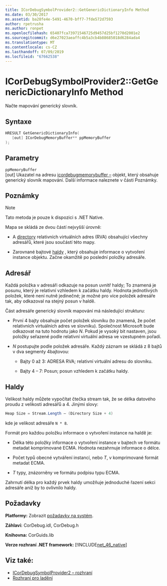 ```yaml
---
title: ICorDebugSymbolProvider2::GetGenericDictionaryInfo Method
ms.date: 03/30/2017
ms.assetid: ba28fe4e-5491-4670-bff7-7fde572d7593
author: rpetrusha
ms.author: ronpet
ms.openlocfilehash: 65407fca73971546725d9457d25bf1270d2001e2
ms.sourcegitcommit: d6e27023aeaffc4b5a3cb4b88685018d6284ada4
ms.translationtype: MT
ms.contentlocale: cs-CZ
ms.lasthandoff: 07/09/2019
ms.locfileid: "67662538"
---
```

# <a name="icordebugsymbolprovider2getgenericdictionaryinfo-method"></a>ICorDebugSymbolProvider2::GetGenericDictionaryInfo Method

Načte mapování generický slovník.

## <a name="syntax"></a>Syntaxe

```cpp
HRESULT GetGenericDictionaryInfo(
   [out] ICorDebugMemoryBuffer** ppMemoryBuffer
);
```

## <a name="parameters"></a>Parametry

`ppMemoryBuffer`\
[out] Ukazatel na adresu [icordebugmemorybuffer –](../../../../docs/framework/unmanaged-api/debugging/icordebugmemorybuffer-interface.md) objekt, který obsahuje generický slovník mapování. Další informace naleznete v části Poznámky.

## <a name="remarks"></a>Poznámky

> [!NOTE]
> Tato metoda je pouze k dispozici s .NET Native.

Mapa se skládá ze dvou částí nejvyšší úrovně:

- A [directory](#Directory) relativních virtuálních adres (RVA) obsahující všechny adresářů, které jsou součástí této mapy.

- Zarovnané bajtové [haldy](#Heap) , který obsahuje informace o vytvoření instance objektu. Začne okamžitě po poslední položky adresáře.

<a name="Directory"></a>

## <a name="the-directory"></a>Adresář

Každá položka v adresáři odkazuje na posun uvnitř haldy; To znamená je posunu, který je relativní vzhledem k začátku haldy. Hodnota jednotlivých položek, které není nutně jedinečné; je možné pro více položek adresáře tak, aby odkazoval na stejný posun v haldě.

Část adresáře generický slovník mapování má následující strukturu:

- První 4 bajty obsahuje počet položek slovníku (to znamená, že počet relativních virtuálních adres ve slovníku). Společnost Microsoft bude odkazovat na tuto hodnotu jako *N*. Pokud je vysoký bit nastaven, jsou položky seřazené podle relativní virtuální adresa ve vzestupném pořadí.

- *N* postupujte podle položek adresáře. Každý záznam se skládá z 8 bajtů v dva segmenty 4bajtovou:

  - Bajty 0 až 3: ADRESA RVA; relativní virtuální adresu do slovníku.

  - Bajty 4 – 7: Posun; posun vzhledem k začátku haldy.

<a name="Heap"></a>

## <a name="the-heap"></a>Haldy

Velikost haldy můžete vypočítat čtečka stream tak, že se délka datového proudu z velikosti adresářů a 4. Jinými slovy:

```csharp
Heap Size = Stream.Length – (Directory Size + 4)
```

kde je velikost adresáře `N * 8`.

Formát pro každou položku informace o vytvoření instance na haldě je:

- Délka této položky informace o vytvoření instance v bajtech ve formátu metadat komprimované ECMA. Hodnota nezahrnuje informace o délce.

- Počet typů obecné vytváření instancí, nebo *T*, v komprimované formát metadat ECMA.

- *T* typy, znázorněny ve formátu podpisu typu ECMA.

Zahrnutí délka pro každý prvek haldy umožňuje jednoduché řazení sekci adresáře aniž by to ovlivnilo haldy.

## <a name="requirements"></a>Požadavky

**Platformy:** Zobrazit [požadavky na systém](../../../../docs/framework/get-started/system-requirements.md).

**Záhlaví:** CorDebug.idl, CorDebug.h

**Knihovna:** CorGuids.lib

**Verze rozhraní .NET framework:** [!INCLUDE[net_46_native](../../../../includes/net-46-native-md.md)]

## <a name="see-also"></a>Viz také:

- [ICorDebugSymbolProvider2 – rozhraní](../../../../docs/framework/unmanaged-api/debugging/icordebugsymbolprovider2-interface.md)
- [Rozhraní pro ladění](../../../../docs/framework/unmanaged-api/debugging/debugging-interfaces.md)
